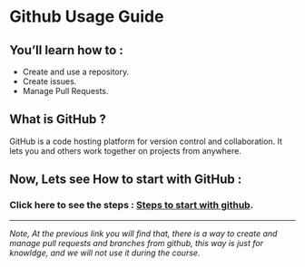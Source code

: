 # Github Usage Guide

## You’ll learn how to :

* Create and use a repository.
* Create issues.
* Manage Pull Requests.


## What is GitHub ?

GitHub is a code hosting platform for version control and collaboration. It lets you and others work together on projects from anywhere.

## Now, Lets see How to start with GitHub : 


### Click here to see the steps :  [Steps to start with github](https://guides.github.com/activities/hello-world/).

---

 *Note, At the previous link you will find that, there is a way to create and manage pull requests and branches from github, this way is just for knowldge, and we will not use it during the course.*






